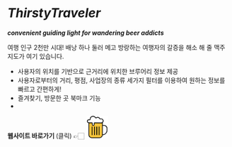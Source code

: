 # <i>ThirstyTraveler</i>

<i> <b> convenient guiding light
for wandering beer addicts </i> </b>


여행 인구 2천만 시대! 배낭 하나 둘러 메고 방랑하는 여행자의 갈증을 해소 해 줄 맥주지도가 여기 있습니다.

- 사용자의 위치를 기반으로 근거리에 위치한 브루어리 정보 제공
- 사용자로부터의 거리, 평점, 사업장의 종류 세가지 필터를 이용하여 원하는 정보를 빠르고 간편하게!
- 즐겨찾기, 방문한 곳 북마크 기능
- 


<b> 웹사이트 바로가기 </b> (클릭) 👉🏻 <a href = "https://projectintheclass.github.io/ThirstyTraveler/"> <img src ="ThirstyTraveler/ThirstyTravelerIcons/beer_5_fill.png" height = 50, width = 50> </a> 

